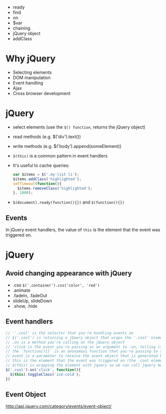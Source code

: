 - ready
- find
- on
- $var
- chaining
- jQuery object
- addClass

# Why jQuery
- Selecting elements
- DOM manipulation
- Event handling
- Ajax
- Cross browser development

# jQuery
- select elements (use the `$() function`, returns the jQuery object)
- read methods (e.g. $('div').text())
- write methods (e.g. $('body').append(someElement))
- `$(this)` is a common pattern in event handlers
- It's useful to cache queries:

    ```js
    var $items = $('.my-list li');
    $items.addClass('highlighted');
    setTimeout(function(){
      $items.removeClass('highlighted');
    }, 1000);
    ```

- `$(document).ready(function(){})` and `$(function(){})`

## Events
In jQuery event handlers, the value of `this` is the element that the event was triggered on.

# jQuery
## Avoid changing appearance with jQuery
- .css `$('.container').css('color', 'red')`
- .animate
- .fadeIn, .fadeOut
- slideUp, slideDown
- .show, .hide

## Event handlers

```js
// ''.cool' is the selector that you're handling events on
// $('.cool') is returning a jQuery object that wraps the '.cool' element(s).
// .on is a method you're calling on the jQuery object
// 'click is the event you're passing as an argument to .on, telling it which event to listen for
// the `function(){}` is an anonymous function that you're passing to the .on method. The function will be called when the event is triggered.
// event is a parameter to receive the event object that is generated by the event. One property of note is event.target.
// this is the element that the event was triggered on (the .cool element in this case).
// $(this) is wrapping the element with jquery so we can call jquery methods on it.
$('.cool').on('click', function(){
  $(this).toggleClass('ice-cold');
})
```

## Event Object
http://api.jquery.com/category/events/event-object/

